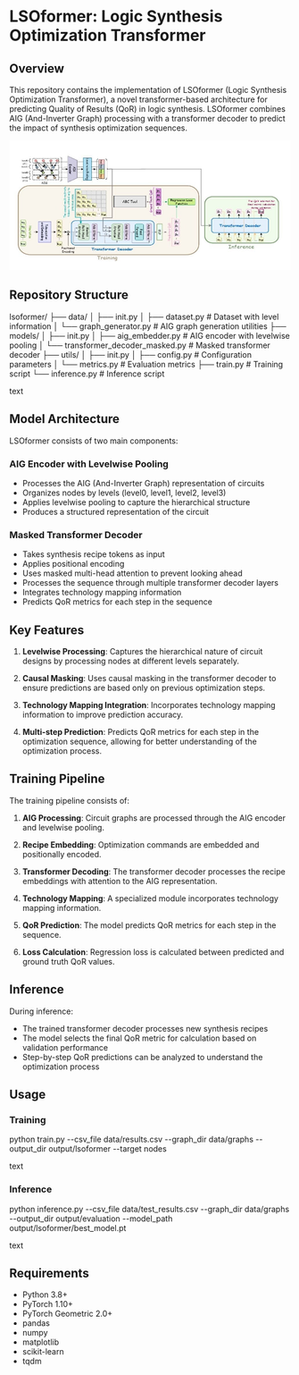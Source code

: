 # LSOformer: Logic Synthesis Optimization Transformer

## Overview

This repository contains the implementation of LSOformer (Logic Synthesis Optimization Transformer), a novel transformer-based architecture for predicting Quality of Results (QoR) in logic synthesis. LSOformer combines AIG (And-Inverter Graph) processing with a transformer decoder to predict the impact of synthesis optimization sequences.

![LSOformer Architecture](images/lsoformer_architecture.jpg)

## Repository Structure

lsoformer/
├── data/
│ ├── init.py
│ ├── dataset.py # Dataset with level information
│ └── graph_generator.py # AIG graph generation utilities
├── models/
│ ├── init.py
│ ├── aig_embedder.py # AIG encoder with levelwise pooling
│ └── transformer_decoder_masked.py # Masked transformer decoder
├── utils/
│ ├── init.py
│ ├── config.py # Configuration parameters
│ └── metrics.py # Evaluation metrics
├── train.py # Training script
└── inference.py # Inference script

text

## Model Architecture

LSOformer consists of two main components:

### AIG Encoder with Levelwise Pooling

- Processes the AIG (And-Inverter Graph) representation of circuits
- Organizes nodes by levels (level0, level1, level2, level3)
- Applies levelwise pooling to capture the hierarchical structure
- Produces a structured representation of the circuit

### Masked Transformer Decoder

- Takes synthesis recipe tokens as input
- Applies positional encoding
- Uses masked multi-head attention to prevent looking ahead
- Processes the sequence through multiple transformer decoder layers
- Integrates technology mapping information
- Predicts QoR metrics for each step in the sequence

## Key Features

1. **Levelwise Processing**: Captures the hierarchical nature of circuit designs by processing nodes at different levels separately.

2. **Causal Masking**: Uses causal masking in the transformer decoder to ensure predictions are based only on previous optimization steps.

3. **Technology Mapping Integration**: Incorporates technology mapping information to improve prediction accuracy.

4. **Multi-step Prediction**: Predicts QoR metrics for each step in the optimization sequence, allowing for better understanding of the optimization process.

## Training Pipeline

The training pipeline consists of:

1. **AIG Processing**: Circuit graphs are processed through the AIG encoder and levelwise pooling.

2. **Recipe Embedding**: Optimization commands are embedded and positionally encoded.

3. **Transformer Decoding**: The transformer decoder processes the recipe embeddings with attention to the AIG representation.

4. **Technology Mapping**: A specialized module incorporates technology mapping information.

5. **QoR Prediction**: The model predicts QoR metrics for each step in the sequence.

6. **Loss Calculation**: Regression loss is calculated between predicted and ground truth QoR values.

## Inference

During inference:
- The trained transformer decoder processes new synthesis recipes
- The model selects the final QoR metric for calculation based on validation performance
- Step-by-step QoR predictions can be analyzed to understand the optimization process

## Usage

### Training

python train.py --csv_file data/results.csv --graph_dir data/graphs --output_dir output/lsoformer --target nodes

text

### Inference

python inference.py --csv_file data/test_results.csv --graph_dir data/graphs --output_dir output/evaluation --model_path output/lsoformer/best_model.pt

text

## Requirements

- Python 3.8+
- PyTorch 1.10+
- PyTorch Geometric 2.0+
- pandas
- numpy
- matplotlib
- scikit-learn
- tqdm

